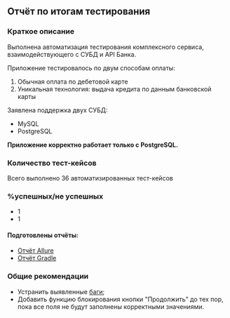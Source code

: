 ## Отчёт по итогам тестирования

### Краткое описание

Выполнена автоматизация тестирования комплексного сервиса, взаимодействующего с СУБД и API Банка.

Приложение тестировалось по двум способам оплаты:
1. Обычная оплата по дебетовой карте
1. Уникальная технология: выдача кредита по данным банковской карты

Заявлена поддержка двух СУБД:
* MySQL
* PostgreSQL

**Приложение корректно работает только с PostgreSQL.**

### Количество тест-кейсов
Всего выполнено 36 автоматизированных тест-кейсов

### %успешных/не успешных
* 1
* 1

#### Подготовлены отчёты:
* [Отчёт Allure]()
* [Отчёт Gradle]()

### Общие рекомендации
* Устранить выявленные [баги]();
* Добавить функцию блокирования кнопки "Продолжить" до тех пор, пока все поля не будут заполнены корректными значениями.
